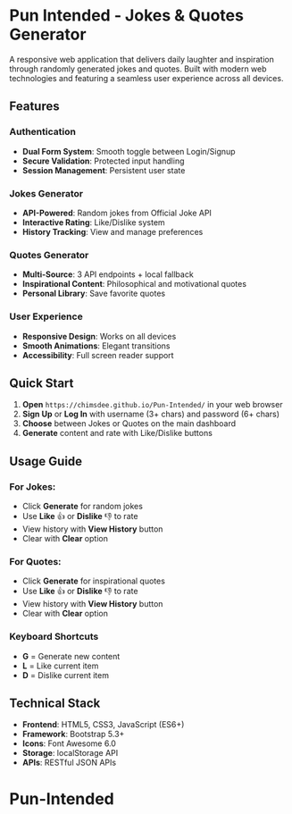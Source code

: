 # Pun Intended - Jokes & Quotes Generator

A responsive web application that delivers daily laughter and inspiration through randomly generated jokes and quotes. Built with modern web technologies and featuring a seamless user experience across all devices.

## Features

### Authentication

- **Dual Form System**: Smooth toggle between Login/Signup
- **Secure Validation**: Protected input handling
- **Session Management**: Persistent user state

### Jokes Generator

- **API-Powered**: Random jokes from Official Joke API
- **Interactive Rating**: Like/Dislike system
- **History Tracking**: View and manage preferences

### Quotes Generator

- **Multi-Source**: 3 API endpoints + local fallback
- **Inspirational Content**: Philosophical and motivational quotes
- **Personal Library**: Save favorite quotes

### User Experience

- **Responsive Design**: Works on all devices
- **Smooth Animations**: Elegant transitions
- **Accessibility**: Full screen reader support

## Quick Start

1. **Open** `https://chimsdee.github.io/Pun-Intended/` in your web browser
2. **Sign Up** or **Log In** with username (3+ chars) and password (6+ chars)
3. **Choose** between Jokes or Quotes on the main dashboard
4. **Generate** content and rate with Like/Dislike buttons

## Usage Guide

### For Jokes:

- Click **Generate** for random jokes
- Use **Like** 👍 or **Dislike** 👎 to rate
- View history with **View History** button
- Clear with **Clear** option

### For Quotes:

- Click **Generate** for inspirational quotes
- Use **Like** 👍 or **Dislike** 👎 to rate
- View history with **View History** button
- Clear with **Clear** option

### Keyboard Shortcuts

- **G** = Generate new content
- **L** = Like current item
- **D** = Dislike current item

## Technical Stack

- **Frontend**: HTML5, CSS3, JavaScript (ES6+)
- **Framework**: Bootstrap 5.3+
- **Icons**: Font Awesome 6.0
- **Storage**: localStorage API
- **APIs**: RESTful JSON APIs

# Pun-Intended
